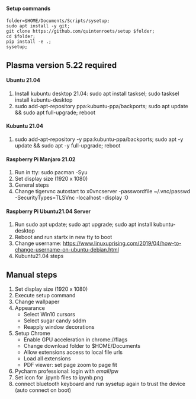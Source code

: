 #### Setup commands
```shell
folder=$HOME/Documents/Scripts/sysetup; 
sudo apt install -y git;
git clone https://github.com/quintenroets/setup $folder; 
cd $folder;
pip install -e .; 
sysetup;
```

## Plasma version 5.22 required

#### Ubuntu 21.04
1) Install kubuntu desktop 21.04: sudo apt install tasksel; sudo tasksel install kubuntu-desktop
2) sudo add-apt-repository ppa:kubuntu-ppa/backports; sudo apt update && sudo apt full-upgrade; reboot

#### Kubuntu 21.04
1) sudo add-apt-repository -y ppa:kubuntu-ppa/backports; sudo apt -y update && sudo apt -y full-upgrade; reboot

#### Raspberry Pi Manjaro 21.02
1) Run in tty: sudo pacman -Syu
2) Set display size (1920 x 1080)
3) General steps
4) Change tigervnc autostart to x0vncserver -passwordfile ~/.vnc/passwd -SecurityTypes=TLSVnc -localhost -display :0

#### Raspberry Pi Ubuntu21.04 Server
1) Run sudo apt update; sudo apt upgrade; sudo apt install kubuntu-desktop
2) Reboot and run startx in new tty to boot
3) Change username: https://www.linuxuprising.com/2019/04/how-to-change-username-on-ubuntu-debian.html
4) Kubuntu21.04 steps

## Manual steps
1) Set display size (1920 x 1080)
2) Execute setup command
3) Change wallpaper
4) Appearance
      * Select Win10 cursors
      * Select sugar candy sddm
      * Reapply window decorations
5) Setup Chrome
      * Enable GPU acceleration in chrome://flags
      * Change download folder to $HOME/Documents
      * Allow extensions access to local file urls
      * Load all extensions
      * PDF viewer: set page zoom to page fit
6) Pycharm professional: login with $email/$pw
7) Set icon for .ipynb files to ipynb.png
8) connect bluetooth keyboard and run sysetup again to trust the device (auto connect on boot)
